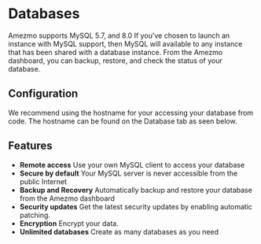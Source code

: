 # Databases

Amezmo supports MySQL 5.7, and 8.0 If you've chosen to launch an instance with MySQL support,
then MySQL will available to any instance that has been shared with a database instance. From the
Amezmo dashboard, you can backup, restore, and check the status of your database.

## Configuration
We recommend using the hostname for your accessing your database from code. The hostname can be found
on the Database tab as seen below.


## Features
- **Remote access**
Use your own MySQL client to access your database
- **Secure by default**
Your MySQL server is never accessible from the public Internet
- **Backup and Recovery**
Automatically backup and restore your database from the Amezmo dashboard
- **Security updates**
Get the latest security updates by enabling automatic patching.
- **Encryption**
Encrypt your data.
- **Unlimited databases**
Create as many databases as you need

